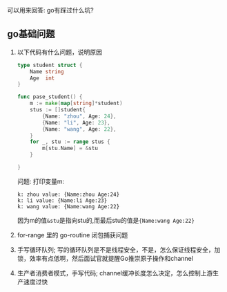可以用来回答: go有踩过什么坑?

## go基础问题
1. 以下代码有什么问题，说明原因
    ```go
    type student struct {
        Name string
        Age  int
    }

    func pase_student() {
        m := make(map[string]*student)
        stus := []student{
            {Name: "zhou", Age: 24},
            {Name: "li", Age: 23},
            {Name: "wang", Age: 22},
        }
        for _, stu := range stus {
            m[stu.Name] = &stu
        }

    }
    ```

    问题: 打印变量m:
    ```
    k: zhou value: {Name:zhou Age:24}
    k: li value: {Name:li Age:23}
    k: wang value: {Name:wang Age:22}
    ```
    因为m的值`&stu`是指向stu的,而最后stu的值是`{Name:wang Age:22}`


2. for-range 里的 go-routine 闭包捕获问题



1. 手写循环队列; 写的循环队列是不是线程安全，不是，怎么保证线程安全，加锁，效率有点低啊，然后面试官就提醒Go推崇原子操作和channel


2. 生产者消费者模式，手写代码; channel缓冲长度怎么决定，怎么控制上游生产速度过快



